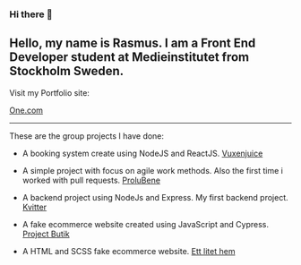 ### Hi there 👋

Hello, my name is Rasmus. I am a Front End Developer student at Medieinstitutet from Stockholm Sweden.
-------------------------------
Visit my Portfolio site: 

[One.com](https://rasweb.one/)

-------------------------------
These are the group projects I have done:

- A booking system create using NodeJS and ReactJS.
[Vuxenjuice](https://github.com/Rasweb/booking-system)

- A simple project with focus on agile work methods. Also the first time i worked with pull requests.
[ProluBene](https://github.com/Rasweb/MI-AGIL-ProluoBene.git)

- A backend project using NodeJs and Express. My first backend project.
[Kvitter](https://github.com/Rasweb/MI-DynamiskWebbutveckling-Kvitter)

- A fake ecommerce website created using JavaScript and Cypress.
[Project Butik](https://github.com/Rasweb/Project_Butik.git)

- A HTML and SCSS fake ecommerce website.
[Ett litet hem](https://github.com/Rasweb/MI-HTML-CSS-EttLitetHem)

<!--
**Rasweb/Rasweb** is a ✨ _special_ ✨ repository because its `README.md` (this file) appears on your GitHub profile.

Here are some ideas to get you started:

- 🔭 I’m currently working on ...
- 🌱 I’m currently learning ...
- 👯 I’m looking to collaborate on ...
- 🤔 I’m looking for help with ...
- 💬 Ask me about ...
- 📫 How to reach me: ...
- 😄 Pronouns: ...
- ⚡ Fun fact: ...
-->

